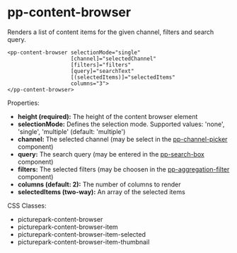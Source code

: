 # pp-content-browser

Renders a list of content items for the given channel, filters and search query.

```
<pp-content-browser selectionMode="single" 
                    [channel]="selectedChannel" 
                    [filters]="filters" 
                    [query]="searchText"
                    [(selectedItems)]="selectedItems" 
                    columns="3">
</pp-content-browser>
```

Properties:

- **height (required):** The height of the content browser element
- **selectionMode:** Defines the selection mode. Supported values: 'none', 'single', 'multiple' (default: 'multiple')
- **channel:** The selected channel (may be select in the [pp-channel-picker](pp-channel-picker.md) component)
- **query:** The search query (may be entered in the [pp-search-box](pp-search-box.md) component)
- **filters:** The selected filters (may be choosen in the [pp-aggregation-filter](pp-aggregation-filter.md) component)
- **columns (default: 2):** The number of columns to render
- **selectedItems (two-way):** An array of the selected items

CSS Classes:

- picturepark-content-browser
- picturepark-content-browser-item
- picturepark-content-browser-item-selected
- picturepark-content-browser-item-thumbnail
